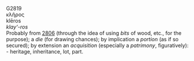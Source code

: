<body>
  <p>G2819<br>  κλῆρος  <br> klēros  <br><i>klay‘-ros </i><br>Probably from <a href="g2806.htm">2806</a> (through the idea of using <i>bits</i> of wood, etc., for the purpose); a <i>die</i> (for drawing chances); by implication a <i>portion</i> (as if so secured); by extension an <i>acquisition</i> (especially a <i>patrimony</i>, figuratively): - heritage, inheritance, lot, part.<br></p>
 </body>